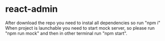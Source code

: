 # react-admin

After download the repo you need to instal all dependencies so run "npm i"
When project is launchable you need to start mock server, so please run "npm run mock" and then in other terminal run "npm start".
